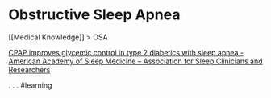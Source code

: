 # Obstructive Sleep Apnea
[[Medical Knowledge]] > OSA

[CPAP improves glycemic control in type 2 diabetics with sleep apnea - American Academy of Sleep Medicine – Association for Sleep Clinicians and Researchers](https://aasm.org/cpap-improves-glycemic-control-in-type-2-diabetics-with-sleep-apnea/)

.
.
.
#learning
